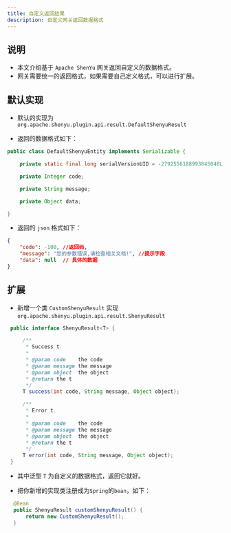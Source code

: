 ```yaml
---
title: 自定义返回结果
description: 自定义网关返回数据格式
---
```


## 说明

* 本文介绍基于 `Apache ShenYu` 网关返回自定义的数据格式。
* 网关需要统一的返回格式，如果需要自己定义格式，可以进行扩展。


## 默认实现

* 默认的实现为 `org.apache.shenyu.plugin.api.result.DefaultShenyuResult`

* 返回的数据格式如下：

```java
public class DefaultShenyuEntity implements Serializable {

    private static final long serialVersionUID = -2792556188993845048L;

    private Integer code;

    private String message;

    private Object data;

}
```

* 返回的 `json` 格式如下：

```json
{
    "code": -100, //返回码,
    "message": "您的参数错误,请检查相关文档!", //提示字段
    "data": null  // 具体的数据
}
```

## 扩展

* 新增一个类 `CustomShenyuResult` 实现 `org.apache.shenyu.plugin.api.result.ShenyuResult`

```java
 public interface ShenyuResult<T> {

     /**
      * Success t.
      *
      * @param code    the code
      * @param message the message
      * @param object  the object
      * @return the t
      */
     T success(int code, String message, Object object);

     /**
      * Error t.
      *
      * @param code    the code
      * @param message the message
      * @param object  the object
      * @return the t
      */
     T error(int code, String message, Object object);
 }

```

* 其中泛型 `T` 为自定义的数据格式，返回它就好。

* 把你新增的实现类注册成为`Spring`的`bean`，如下：

```java
  @Bean
  public ShenyuResult customShenyuResult() {
      return new CustomShenyuResult();
  }
```



